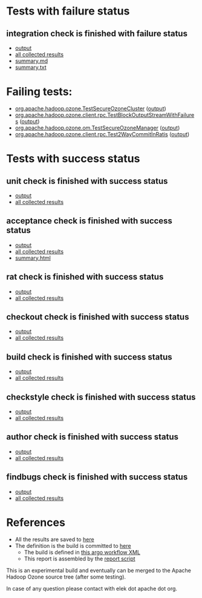 # Tests with failure status

## integration check is finished with failure status

   * [output](https://raw.githubusercontent.com/elek/ozone-ci/master/trunk/trunk-nightly-20190904-cdstp/integration/output.log)
   * [all collected results](https://github.com/elek/ozone-ci/tree/master/trunk/trunk-nightly-20190904-cdstp/integration)
   * [summary.md](https://github.com/elek/ozone-ci/tree/master/trunk/trunk-nightly-20190904-cdstp/integration/summary.md)
   * [summary.txt](https://github.com/elek/ozone-ci/tree/master/trunk/trunk-nightly-20190904-cdstp/integration/summary.txt)

# Failing tests: 

 * [org.apache.hadoop.ozone.TestSecureOzoneCluster](hadoop-ozone/integration-test/org.apache.hadoop.ozone.TestSecureOzoneCluster.txt) ([output](hadoop-ozone/integration-test/org.apache.hadoop.ozone.TestSecureOzoneCluster-output.txt/))
 * [org.apache.hadoop.ozone.client.rpc.TestBlockOutputStreamWithFailures](hadoop-ozone/integration-test/org.apache.hadoop.ozone.client.rpc.TestBlockOutputStreamWithFailures.txt) ([output](hadoop-ozone/integration-test/org.apache.hadoop.ozone.client.rpc.TestBlockOutputStreamWithFailures-output.txt/))
 * [org.apache.hadoop.ozone.om.TestSecureOzoneManager](hadoop-ozone/integration-test/org.apache.hadoop.ozone.om.TestSecureOzoneManager.txt) ([output](hadoop-ozone/integration-test/org.apache.hadoop.ozone.om.TestSecureOzoneManager-output.txt/))
 * [org.apache.hadoop.ozone.client.rpc.Test2WayCommitInRatis](hadoop-ozone/integration-test/org.apache.hadoop.ozone.client.rpc.Test2WayCommitInRatis.txt) ([output](hadoop-ozone/integration-test/org.apache.hadoop.ozone.client.rpc.Test2WayCommitInRatis-output.txt/))


# Tests with success status

## unit check is finished with success status

   * [output](https://raw.githubusercontent.com/elek/ozone-ci/master/trunk/trunk-nightly-20190904-cdstp/unit/output.log)
   * [all collected results](https://github.com/elek/ozone-ci/tree/master/trunk/trunk-nightly-20190904-cdstp/unit)


## acceptance check is finished with success status

   * [output](https://raw.githubusercontent.com/elek/ozone-ci/master/trunk/trunk-nightly-20190904-cdstp/acceptance/output.log)
   * [all collected results](https://github.com/elek/ozone-ci/tree/master/trunk/trunk-nightly-20190904-cdstp/acceptance)
   * [summary.html](https://elek.github.io/ozone-ci/trunk/trunk-nightly-20190904-cdstp/acceptance/summary.html)


## rat check is finished with success status

   * [output](https://raw.githubusercontent.com/elek/ozone-ci/master/trunk/trunk-nightly-20190904-cdstp/rat/output.log)
   * [all collected results](https://github.com/elek/ozone-ci/tree/master/trunk/trunk-nightly-20190904-cdstp/rat)


## checkout check is finished with success status

   * [output](https://raw.githubusercontent.com/elek/ozone-ci/master/trunk/trunk-nightly-20190904-cdstp/checkout/output.log)
   * [all collected results](https://github.com/elek/ozone-ci/tree/master/trunk/trunk-nightly-20190904-cdstp/checkout)


## build check is finished with success status

   * [output](https://raw.githubusercontent.com/elek/ozone-ci/master/trunk/trunk-nightly-20190904-cdstp/build/output.log)
   * [all collected results](https://github.com/elek/ozone-ci/tree/master/trunk/trunk-nightly-20190904-cdstp/build)


## checkstyle check is finished with success status

   * [output](https://raw.githubusercontent.com/elek/ozone-ci/master/trunk/trunk-nightly-20190904-cdstp/checkstyle/output.log)
   * [all collected results](https://github.com/elek/ozone-ci/tree/master/trunk/trunk-nightly-20190904-cdstp/checkstyle)


## author check is finished with success status

   * [output](https://raw.githubusercontent.com/elek/ozone-ci/master/trunk/trunk-nightly-20190904-cdstp/author/output.log)
   * [all collected results](https://github.com/elek/ozone-ci/tree/master/trunk/trunk-nightly-20190904-cdstp/author)


## findbugs check is finished with success status

   * [output](https://raw.githubusercontent.com/elek/ozone-ci/master/trunk/trunk-nightly-20190904-cdstp/findbugs/output.log)
   * [all collected results](https://github.com/elek/ozone-ci/tree/master/trunk/trunk-nightly-20190904-cdstp/findbugs)




# References

 * All the results are saved to [here](https://github.com/elek/ozone-ci/tree/master/trunk/trunk-nightly-20190904-cdstp/)
 * The definition is the build is committed to [here](https://github.com/elek/argo-ozone)
    * The build is defined in [this argo workflow XML](https://github.com/elek/argo-ozone/blob/master/ozone-build.yaml)
    * This report is assembled by the [report script](https://github.com/elek/argo-ozone/blob/master/scripts/report.sh)

This is an experimental build and eventually can be merged to the Apache Hadoop Ozone source tree (after some testing).

In case of any question please contact with elek dot apache dot org.
